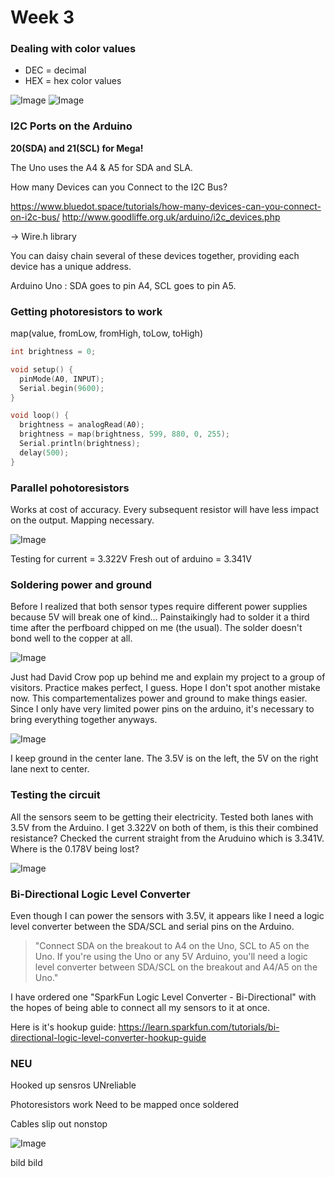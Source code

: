 # Week 3
 
 ### Dealing with color values
 
 - DEC = decimal
 - HEX = hex color values
 
 ![Image](screenshot-1.png)
 ![Image](screenshot-2.png)
 
 ### I2C Ports on the Arduino
 
  __20(SDA) and 21(SCL) for Mega!__
 
 The Uno uses the A4 & A5 for SDA and SLA.

How many Devices can you Connect to the I2C Bus?

https://www.bluedot.space/tutorials/how-many-devices-can-you-connect-on-i2c-bus/
http://www.goodliffe.org.uk/arduino/i2c_devices.php

-> Wire.h library

You can daisy chain several of these devices together, providing each device has a unique address.

Arduino Uno :
SDA goes to pin A4,
SCL goes to pin A5.

### Getting photoresistors to work

map(value, fromLow, fromHigh, toLow, toHigh)

```c++
int brightness = 0;

void setup() {
  pinMode(A0, INPUT);
  Serial.begin(9600);
}

void loop() {
  brightness = analogRead(A0);
  brightness = map(brightness, 599, 880, 0, 255);
  Serial.println(brightness);
  delay(500);
}
```
### Parallel pohotoresistors

Works at cost of accuracy. Every subsequent resistor will have less impact on the output. Mapping necessary.

![Image](image-1.jpg)

Testing for current = 3.322V
Fresh out of arduino = 3.341V

### Soldering power and ground

Before I realized that both sensor types require different power supplies because 5V will break one of kind… Painstaikingly had to solder it a third time after the perfboard chipped on me (the usual). The solder doesn't bond well to the copper at all.

![Image](image-2.jpg)

Just had David Crow pop up behind me and explain my project to a group of visitors. Practice makes perfect, I guess. Hope I don't spot another mistake now. This compartementalizes power and ground to make things easier. Since I only have very limited power pins on the arduino, it's necessary to bring everything together anyways.

![Image](image-3.jpg)

I keep ground in the center lane. The 3.5V is on the left, the 5V on the right lane next to center.

### Testing the circuit

All the sensors seem to be getting their electricity. Tested both lanes with 3.5V from the Arduino. I get 3.322V on both of them, is this their combined resistance? Checked the current straight from the Aruduino which is 3.341V. Where is the 0.178V being lost?

![Image](image-4.jpg)

### Bi-Directional Logic Level Converter

Even though I can power the sensors with 3.5V, it appears like I need a logic level converter between the SDA/SCL and serial pins on the Arduino.

>"Connect SDA on the breakout to A4 on the Uno, SCL to A5 on the Uno. If you're using the Uno or any 5V Arduino, you'll need a logic level converter between SDA/SCL on the breakout and A4/A5 on the Uno."

I have ordered one "SparkFun Logic Level Converter - Bi-Directional" with the hopes of being able to connect all my sensors to it at once.

Here is it's hookup guide: https://learn.sparkfun.com/tutorials/bi-directional-logic-level-converter-hookup-guide

### NEU

Hooked up sensros
UNreliable

Photoresistors work
Need to be mapped once soldered

Cables slip out nonstop

![Image](screenshot-3.png)

bild bild
